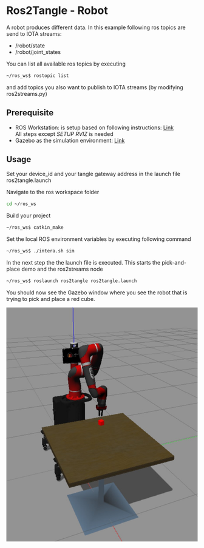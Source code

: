# Ros2Tangle - Robot
A robot produces different data. In this example following ros topics are send to IOTA streams:
- /robot/state
- /robot/joint_states

You can list all available ros topics by executing
```bash
~/ros_ws$ rostopic list
```
and add topics you also want to publish to IOTA streams (by modifying ros2streams.py)

## Prerequisite
- ROS Workstation: is setup based on following instructions: [Link](https://sdk.rethinkrobotics.com/intera/Workstation_Setup#Install_ROS)\
All steps except *SETUP RVIZ* is needed
- Gazebo as the simulation environment: [Link](https://sdk.rethinkrobotics.com/intera/Gazebo_Tutorial)

## Usage
Set your device_id and your tangle gateway address in the launch file ros2tangle.launch

Navigate to the ros workspace folder 
```bash
cd ~/ros_ws 
```

Build your project
```bash
~/ros_ws$ catkin_make
```

Set the local ROS environment variables by executing following command 
```bash
~/ros_ws$ ./intera.sh sim
```

In the next step the the launch file is executed. This starts the pick-and-place demo and the ros2streams node
```bash
~/ros_ws$ roslaunch ros2tangle ros2tangle.launch
```

You should now see the Gazebo window where you see the robot that is trying to pick and place a red cube. 

![sawyer-gazebo-image](https://github.com/HackTheAlps/Ros2Tangle/blob/main/robot/Sawyer_Gazebo.jpg?raw=true)
